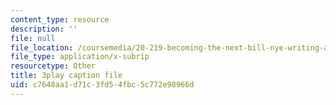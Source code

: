 ```yaml
---
content_type: resource
description: ''
file: null
file_location: /coursemedia/20-219-becoming-the-next-bill-nye-writing-and-hosting-the-educational-show-january-iap-2015/c7648aa1d71c3fd54fbc5c772e98966d_BPEygcf5Qv4.srt
file_type: application/x-subrip
resourcetype: Other
title: 3play caption file
uid: c7648aa1-d71c-3fd5-4fbc-5c772e98966d
---
```

